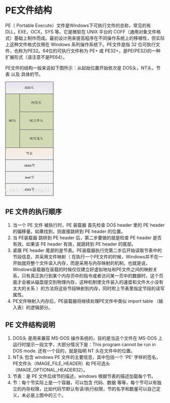 # PE文件结构

PE（ Portable Execute）文件是Windows下可执行文件的总称，常见的有 DLL，EXE，OCX，SYS 等。它是微软在 UNIX 平台的 COFF（通用对象文件格式）基础上制作而成。最初设计用来提高程序在不同操作系统上的移植性，但实际上这种文件格式仅用在 Windows 系列操作系统下。PE文件是指 32 位可执行文件，也称为PE32。64位的可执行文件称为 PE+ 或 PE32+，是PE(PE32)的一种扩展形式（请注意不是PE64）。

PE文件的结构一般来说如下图所示：从起始位置开始依次是 DOS头，NT头，节表 以及 具体的节。

![picture 0](../../images/7c913a075d398f3cd2a6dd9b5a0dc50ab4dbb163f456cd710738b42669740c19.png)  

## PE 文件的执行顺序
1. 当一个 PE 文件 被执行时，PE 装载器 首先检查 DOS header 里的 PE header 的偏移量。如果找到，则直接跳转到 PE header 的位置。
2. 当 PE装载器 跳转到 PE header 后，第二步要做的就是检查 PE header 是否有效。如果该 PE header 有效，就跳转到 PE header 的尾部。
3. 紧跟 PE header 尾部的是节表。PE装载器执行完第二步后开始读取节表中的节段信息，并采用文件映射（ 在执行一个PE文件的时候，Windows并不在一开始就将整个文件读入内存，而是采用与内存映射的机制，也就是说，Windows装载器在装载的时候仅仅建立好虚拟地址和PE文件之间的映射关系，只有真正执行到某个内存页中的指令或者访问某一页中的数据时，这个页面才会被从磁盘提交到物理内存，这种机制使文件装入的速度和文件大小没有太大的关系 ）的方法将这些节段映射到内存，同时附上节表里指定节段的读写属性。
4. PE文件映射入内存后，PE装载器将继续处理PE文件中类似 import table （输入表）的逻辑部分。

## PE 文件结构说明
1. DOS头 是用来兼容 MS-DOS 操作系统的，目的是当这个文件在 MS-DOS 上运行时提示一段文字，大部分情况下是：This program cannot be run in DOS mode. 还有一个目的，就是指明 NT 头在文件中的位置。
2. NT头 包含 windows PE 文件的主要信息，其中包括一个 'PE' 字样的签名，PE文件头（IMAGE_FILE_HEADER）和 PE可选头（IMAGE_OPTIONAL_HEADER32）。
3. 节表：是 PE 文件后续节的描述，windows 根据节表的描述加载每个节。
4. 节：每个节实际上是一个容器，可以包含 代码、数据 等等，每个节可以有独立的内存权限，比如代码节默认有读/执行权限，节的名字和数量可以自己定义，未必是上图中的三个。